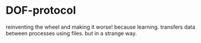 # DOF-protocol
reinventing the wheel and making it worse! because learning. transfers data between processes using files. but in a strange way.
